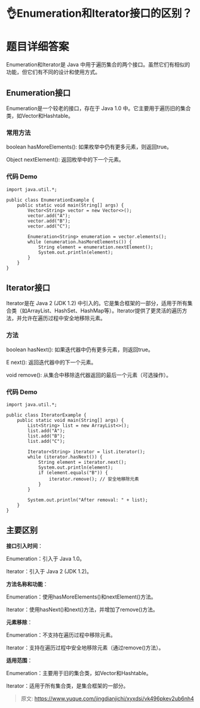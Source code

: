 # 👌Enumeration和Iterator接口的区别？

# 题目详细答案
Enumeration和Iterator是 Java 中用于遍历集合的两个接口。虽然它们有相似的功能，但它们有不同的设计和使用方式。

## Enumeration接口
Enumeration是一个较老的接口，存在于 Java 1.0 中。它主要用于遍历旧的集合类，如Vector和Hashtable。

### 常用方法
boolean hasMoreElements(): 如果枚举中仍有更多元素，则返回true。

Object nextElement(): 返回枚举中的下一个元素。

### 代码 Demo
```plain
import java.util.*;

public class EnumerationExample {
    public static void main(String[] args) {
        Vector<String> vector = new Vector<>();
        vector.add("A");
        vector.add("B");
        vector.add("C");

        Enumeration<String> enumeration = vector.elements();
        while (enumeration.hasMoreElements()) {
            String element = enumeration.nextElement();
            System.out.println(element);
        }
    }
}
```

## Iterator接口
Iterator是在 Java 2 (JDK 1.2) 中引入的。它是集合框架的一部分，适用于所有集合类（如ArrayList、HashSet、HashMap等）。Iterator提供了更灵活的遍历方法，并允许在遍历过程中安全地移除元素。

### 方法
boolean hasNext(): 如果迭代器中仍有更多元素，则返回true。

E next(): 返回迭代器中的下一个元素。

void remove(): 从集合中移除迭代器返回的最后一个元素（可选操作）。

### 代码 Demo
```plain
import java.util.*;

public class IteratorExample {
    public static void main(String[] args) {
        List<String> list = new ArrayList<>();
        list.add("A");
        list.add("B");
        list.add("C");

        Iterator<String> iterator = list.iterator();
        while (iterator.hasNext()) {
            String element = iterator.next();
            System.out.println(element);
            if (element.equals("B")) {
                iterator.remove(); // 安全地移除元素
            }
        }

        System.out.println("After removal: " + list);
    }
}
```

## 主要区别
**接口引入时间**：

Enumeration：引入于 Java 1.0。

Iterator：引入于 Java 2 (JDK 1.2)。

**方法名称和功能**：

Enumeration：使用hasMoreElements()和nextElement()方法。

Iterator：使用hasNext()和next()方法，并增加了remove()方法。

**元素移除**：

Enumeration：不支持在遍历过程中移除元素。

Iterator：支持在遍历过程中安全地移除元素（通过remove()方法）。

**适用范围**：

Enumeration：主要用于旧的集合类，如Vector和Hashtable。

Iterator：适用于所有集合类，是集合框架的一部分。



> 原文: <https://www.yuque.com/jingdianjichi/xyxdsi/vk496pkev2ub6nh4>
